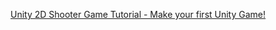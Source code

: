 <a href = "https://www.youtube.com/watch?v=-on5HRW8v1A" /> Unity 2D Shooter Game Tutorial - Make your first Unity Game! 
